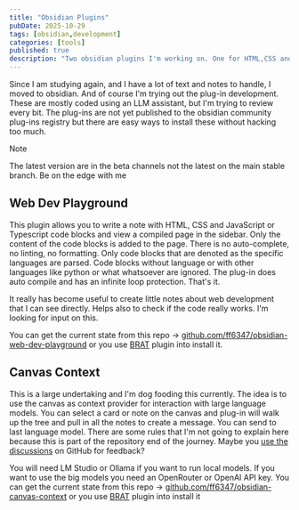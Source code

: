 ```yaml
---
title: "Obsidian Plugins"
pubDate: 2025-10-29
tags: [obsidian,development]
categories: [tools]
published: true
description: "Two obsidian plugins I'm working on. One for HTML,CSS and JS/TS snippets and one for using the canvas as context with LLMs."
---
```


Since I am studying again, and I have a lot of text and notes to handle, I moved to obsidian. And of course I'm trying out the plug-in development. These are mostly coded using an LLM assistant, but I'm trying to review every bit. The plug-ins are not yet published to the obsidian community plug-ins registry but there are easy ways to install these without hacking too much.

> [!NOTE]
> The latest version are in the beta channels not the latest on the main stable branch. Be on the edge with me

## Web Dev Playground

This plugin allows you to write a note with HTML, CSS and JavaScript or Typescript code blocks and view a compiled page in the sidebar.  Only the content of the code blocks is added to the page. There is no auto-complete, no linting, no formatting. Only code blocks that are denoted as the specific languages are parsed. Code blocks without language or with other languages like python or what whatsoever are ignored. The plug-in does auto compile and has an infinite loop protection. That's it.

It really has become useful to create little notes about web development that I can see directly. Helps also to check if the code really works. I'm looking for input on this.

You can get the current state from this repo → [github.com/ff6347/obsidian-web-dev-playground](https://github.com/ff6347/obsidian-web-dev-playground) or you use [BRAT](https://tfthacker.com/BRAT) plugin into install it.

## Canvas Context

This is a large undertaking and I'm dog fooding this currently. The idea is to use the canvas as context provider for interaction with large language models. You can select a card or note on the canvas and plug-in will walk up the tree and pull in all the notes to create a message. You can send to last language model. There are some rules that I'm not going to explain here because this is part of the repository end of the journey. Maybe you [use the discussions](https://github.com/ff6347/obsidian-canvas-context/discussions) on GitHub for feedback?

You will need LM Studio or Ollama if you want to run local models. If you want to use the big models you need an OpenRouter or OpenAI API key.
You can get the current state from this repo →  [github.com/ff6347/obsidian-canvas-context](https://github.com/ff6347/obsidian-canvas-context) or you use [BRAT](https://tfthacker.com/BRAT) plugin into install it

